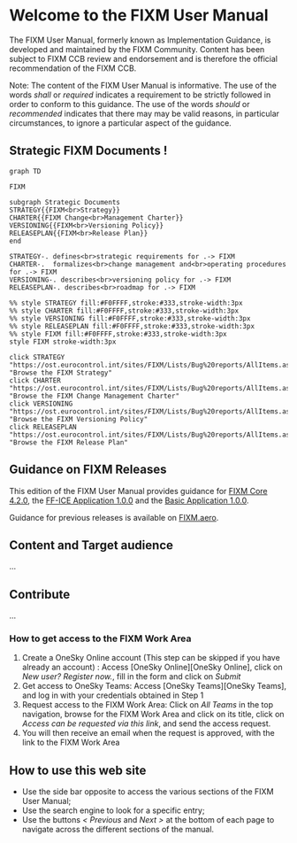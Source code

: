 # Welcome to the FIXM User Manual

The FIXM User Manual, formerly known as Implementation Guidance, is developed and maintained by the FIXM Community. Content has been subject to FIXM CCB review and endorsement and is therefore the official recommendation of the FIXM CCB. 

Note: The content of the FIXM User Manual is informative. The use of the words *shall* or *required* indicates a requirement to be strictly followed in order to conform to this guidance. The use of the words *should* or *recommended* indicates that there may may be valid reasons, in particular circumstances, to ignore a particular aspect of the guidance.

## Strategic FIXM Documents !

```mermaid
graph TD

FIXM

subgraph Strategic Documents
STRATEGY{{FIXM<br>Strategy}}
CHARTER{{FIXM Change<br>Management Charter}}
VERSIONING{{FIXM<br>Versioning Policy}}
RELEASEPLAN{{FIXM<br>Release Plan}}
end

STRATEGY-. defines<br>strategic requirements for .-> FIXM
CHARTER-.  formalizes<br>change management and<br>operating procedures for .-> FIXM
VERSIONING-. describes<br>versioning policy for .-> FIXM
RELEASEPLAN-. describes<br>roadmap for .-> FIXM

%% style STRATEGY fill:#F0FFFF,stroke:#333,stroke-width:3px
%% style CHARTER fill:#F0FFFF,stroke:#333,stroke-width:3px
%% style VERSIONING fill:#F0FFFF,stroke:#333,stroke-width:3px
%% style RELEASEPLAN fill:#F0FFFF,stroke:#333,stroke-width:3px
%% style FIXM fill:#F0FFFF,stroke:#333,stroke-width:3px
style FIXM stroke-width:3px

click STRATEGY "https://ost.eurocontrol.int/sites/FIXM/Lists/Bug%20reports/AllItems.aspx" "Browse the FIXM Strategy"
click CHARTER "https://ost.eurocontrol.int/sites/FIXM/Lists/Bug%20reports/AllItems.aspx" "Browse the FIXM Change Management Charter"
click VERSIONING "https://ost.eurocontrol.int/sites/FIXM/Lists/Bug%20reports/AllItems.aspx" "Browse the FIXM Versioning Policy"
click RELEASEPLAN "https://ost.eurocontrol.int/sites/FIXM/Lists/Bug%20reports/AllItems.aspx" "Browse the FIXM Release Plan"
```

## Guidance on FIXM Releases

This edition of the FIXM User Manual provides guidance for [FIXM Core 4.2.0](https://fixm.aero/release.pl?rel=FIXM-4.2.0), the [FF-ICE Application 1.0.0](https://fixm.aero/release.pl?rel=FFICE-Msg-1.0.0) and the [Basic Application 1.0.0](https://fixm.aero/release.pl?rel=Basic-Msg-1.0.0).

Guidance for previous releases is available on [FIXM.aero](https://www.fixm.aero).

## Content and Target audience
...

## Contribute
...

### How to get access to the FIXM Work Area

1. Create a OneSky Online account (This step can be skipped if you have already an account) : Access [OneSky Online][OneSky Online], click on *New user? Register now.*, fill in the form and click on *Submit*
2. Get access to OneSky Teams: Access [OneSky Teams][OneSky Teams], and log in with your credentials obtained in Step 1
3. Request access to the FIXM Work Area: Click on *All Teams* in the top navigation, browse for the FIXM Work Area and click on its title, click on *Access can be requested via this link*, and send the access request.
4. You will then receive an email when the request is approved, with the link to the FIXM Work Area

## How to use this web site

- Use the side bar opposite to access the various sections of the FIXM User Manual;
- Use the search engine to look for a specific entry;
- Use the buttons *< Previous* and *Next >* at the bottom of each page to navigate across the different sections of the manual.

